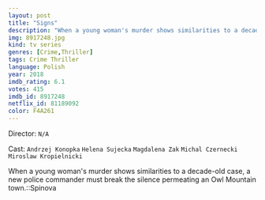 ```yaml
---
layout: post
title: "Signs"
description: "When a young woman's murder shows similarities to a decade-old case, a new police commander must break the silence permeating an Owl Mountain town.::Spinova.."
img: 8917248.jpg
kind: tv series
genres: [Crime,Thriller]
tags: Crime Thriller 
language: Polish
year: 2018
imdb_rating: 6.1
votes: 415
imdb_id: 8917248
netflix_id: 81189092
color: F4A261
---
```

Director: `N/A`  

Cast: `Andrzej Konopka` `Helena Sujecka` `Magdalena Zak` `Michal Czernecki` `Miroslaw Kropielnicki` 

When a young woman's murder shows similarities to a decade-old case, a new police commander must break the silence permeating an Owl Mountain town.::Spinova